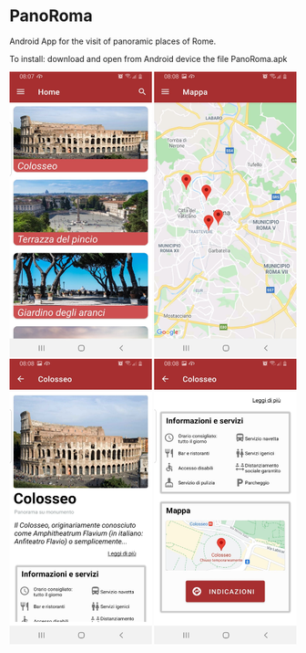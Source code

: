 # PanoRoma
Android App for the visit of panoramic places of Rome.

To install: download and open from Android device the file PanoRoma.apk

<img src="panoroma_home.jpeg" width="250" height="500"> <img src="panoroma_map.jpeg" width="250" height="500"> <img src="panoroma_colossseo.jpeg" width="250" height="500"> <img src="panoroma_colosseo2.jpeg" width="250" height="500">


